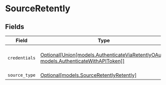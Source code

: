 # SourceRetently


## Fields

| Field                                                                                                                                       | Type                                                                                                                                        | Required                                                                                                                                    | Description                                                                                                                                 |
| ------------------------------------------------------------------------------------------------------------------------------------------- | ------------------------------------------------------------------------------------------------------------------------------------------- | ------------------------------------------------------------------------------------------------------------------------------------------- | ------------------------------------------------------------------------------------------------------------------------------------------- |
| `credentials`                                                                                                                               | [Optional[Union[models.AuthenticateViaRetentlyOAuth, models.AuthenticateWithAPIToken]]](../models/sourceretentlyauthenticationmechanism.md) | :heavy_minus_sign:                                                                                                                          | Choose how to authenticate to Retently                                                                                                      |
| `source_type`                                                                                                                               | [Optional[models.SourceRetentlyRetently]](../models/sourceretentlyretently.md)                                                              | :heavy_minus_sign:                                                                                                                          | N/A                                                                                                                                         |